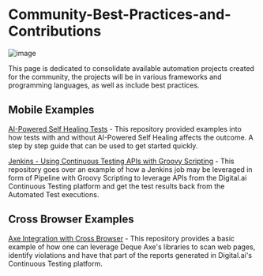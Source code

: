 # Community-Best-Practices-and-Contributions

![image](https://github.com/ExperitestOfficial/Community-Contributions/assets/71343050/c8ef2a82-84ef-48ea-b4eb-da66c94efe41)

This page is dedicated to consolidate available automation projects created for the community, the projects will be in various frameworks and programming languages, as well as include best practices.

## Mobile Examples

[AI-Powered Self Healing Tests](https://github.com/ExperitestOfficial/CT-Self-Healing-Tests) - This repository provided examples into how tests with and without AI-Powered Self Healing affects the outcome. A step by step guide that can be used to get started quickly.

[Jenkins - Using Continuous Testing APIs with Groovy Scripting](https://github.com/ExperitestOfficial/CT-Jenkins-Example-With-Pipeline-Scripting) - This repository goes over an example of how a Jenkins job may be leveraged in form of Pipeline with Groovy Scripting to leverage APIs from the Digital.ai Continuous Testing platform and get the test results back from the Automated Test executions.

## Cross Browser Examples

[Axe Integration with Cross Browser](https://github.com/ExperitestOfficial/CT-Axe-Integration-Cross-Browser) - This repository provides a basic example of how one can leverage Deque Axe's libraries to scan web pages, identify violations and have that part of the reports generated in Digital.ai's Continuous Testing platform.

